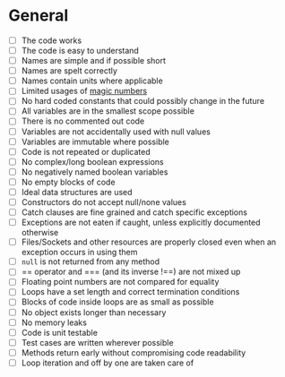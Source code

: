 # General
  - [ ] The code works
  - [ ] The code is easy to understand
  - [ ] Names are simple and if possible short
  - [ ] Names are spelt correctly
  - [ ] Names contain units where applicable
  - [ ] Limited usages of [magic numbers](http://c2.com/cgi/wiki?MagicNumber)
  - [ ] No hard coded constants that could possibly change in the future
  - [ ] All variables are in the smallest scope possible
  - [ ] There is no commented out code
  - [ ] Variables are not accidentally used with null values
  - [ ] Variables are immutable where possible
  - [ ] Code is not repeated or duplicated
  - [ ] No complex/long boolean expressions
  - [ ] No negatively named boolean variables
  - [ ] No empty blocks of code
  - [ ] Ideal data structures are used
  - [ ] Constructors do not accept null/none values
  - [ ] Catch clauses are fine grained and catch specific exceptions
  - [ ] Exceptions are not eaten if caught, unless explicitly documented otherwise
  - [ ] Files/Sockets and other resources are properly closed even when an exception occurs in using them
  - [ ] `null` is not returned from any method
  - [ ] == operator and === (and its inverse !==) are not mixed up
  - [ ] Floating point numbers are not compared for equality
  - [ ] Loops have a set length and correct termination conditions
  - [ ] Blocks of code inside loops are as small as possible
  - [ ] No object exists longer than necessary
  - [ ] No memory leaks
  - [ ] Code is unit testable
  - [ ] Test cases are written wherever possible
  - [ ] Methods return early without compromising code readability
  - [ ] Loop iteration and off by one are taken care of
